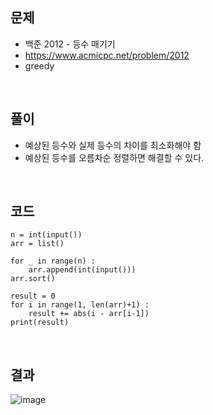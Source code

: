 ## 문제

* 백준 2012 - 등수 매기기
* https://www.acmicpc.net/problem/2012
* greedy



</br>



## 풀이

* 예상된 등수와 실제 등수의 차이를 최소화해야 함
* 예상된 등수를 오름차순 정렬하면 해결할 수 있다.



</br>



## 코드

```
n = int(input())
arr = list()

for _ in range(n) :
    arr.append(int(input()))
arr.sort()

result = 0
for i in range(1, len(arr)+1) :
    result += abs(i - arr[i-1])
print(result)    
```



</br>



## 결과

![image](https://user-images.githubusercontent.com/49062985/81403587-b5c15d80-916e-11ea-8512-a36f2fab7505.png)

